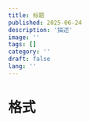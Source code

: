 ```yaml
---
title: 标题
published: 2025-06-24
description: '描述'
image: ''
tags: []
category: ''
draft: false 
lang: ''
---
```

# 格式
